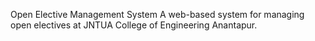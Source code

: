 Open Elective Management System
A web-based system for managing open electives at JNTUA College of Engineering Anantapur.


